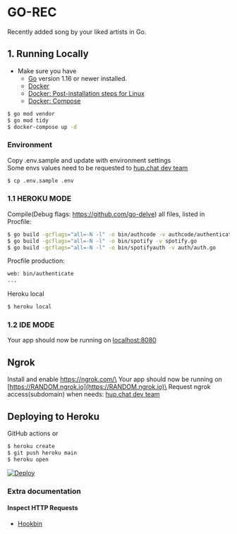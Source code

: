 
# GO-REC

Recently added song by your liked artists in Go.

## 1. Running Locally

- Make sure you have
    - [Go](http://golang.org/doc/install) version 1.16 or newer installed.
    - [Docker](https://docs.docker.com/engine/install/)
    - [Docker: Post-installation steps for Linux](https://docs.docker.com/engine/install/linux-postinstall/)
    - [Docker: Compose](https://docs.docker.com/compose/install/)

```sh
$ go mod vendor
$ go mod tidy
$ docker-compose up -d
```

### Environment

Copy .env.sample and update with environment settings\
Some envs values need to be requested to [hup.chat dev team](mailto:dev@hup.chat?subject=ENVS%20[GitHub]%20HUP.CHAT)

```sh
$ cp .env.sample .env
```

### 1.1 HEROKU MODE

Compile(Debug flags: https://github.com/go-delve) all files, listed in Procfile:
```sh
$ go build -gcflags="all=-N -l" -o bin/authcode -v authcode/authenticate.go
$ go build -gcflags="all=-N -l" -o bin/spotify -v sṕotify.go
$ go build -gcflags="all=-N -l" -o bin/spotifyauth -v auth/auth.go
```

Procfile production:
```sh
web: bin/authenticate
...
```

Heroku local
```sh
$ heroku local
```

### 1.2 IDE MODE

Your app should now be running on [localhost:8080](http://localhost:8080/)

## Ngrok
Install and enable https://ngrok.com/\
Your app should now be running on [https://RANDOM.ngrok.io](https://RANDOM.ngrok.io)\
Request ngrok access(subdomain) when needs: [hup.chat dev team](mailto:dev@hup.chat?subject=ENVS%20[GitHub]%20HUP.CHAT)


## Deploying to Heroku

GitHub actions or

```sh
$ heroku create
$ git push heroku main
$ heroku open
```

[![Deploy](https://www.herokucdn.com/deploy/button.png)](https://heroku.com/deploy)

### Extra documentation

#### Inspect HTTP Requests
- [Hookbin](https://hookbin.com/)
